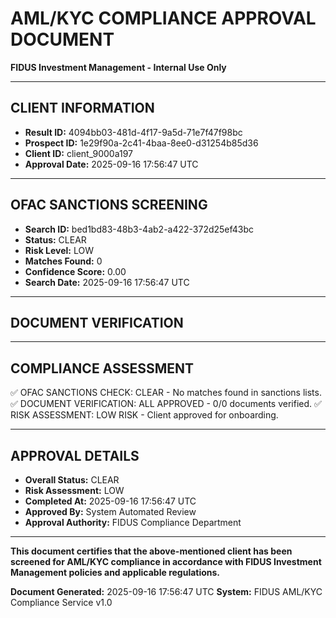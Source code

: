 
# AML/KYC COMPLIANCE APPROVAL DOCUMENT
**FIDUS Investment Management - Internal Use Only**

---

## CLIENT INFORMATION
- **Result ID:** 4094bb03-481d-4f17-9a5d-71e7f47f98bc
- **Prospect ID:** 1e29f90a-2c41-4baa-8ee0-d31254b85d36
- **Client ID:** client_9000a197
- **Approval Date:** 2025-09-16 17:56:47 UTC

---

## OFAC SANCTIONS SCREENING
- **Search ID:** bed1bd83-48b3-4ab2-a422-372d25ef43bc
- **Status:** CLEAR
- **Risk Level:** LOW
- **Matches Found:** 0
- **Confidence Score:** 0.00
- **Search Date:** 2025-09-16 17:56:47 UTC

---

## DOCUMENT VERIFICATION

---

## COMPLIANCE ASSESSMENT
✅ OFAC SANCTIONS CHECK: CLEAR - No matches found in sanctions lists.
✅ DOCUMENT VERIFICATION: ALL APPROVED - 0/0 documents verified.
✅ RISK ASSESSMENT: LOW RISK - Client approved for onboarding.

---

## APPROVAL DETAILS
- **Overall Status:** CLEAR
- **Risk Assessment:** LOW
- **Completed At:** 2025-09-16 17:56:47 UTC
- **Approved By:** System Automated Review
- **Approval Authority:** FIDUS Compliance Department

---

**This document certifies that the above-mentioned client has been screened for AML/KYC compliance in accordance with FIDUS Investment Management policies and applicable regulations.**

**Document Generated:** 2025-09-16 17:56:47 UTC
**System:** FIDUS AML/KYC Compliance Service v1.0
